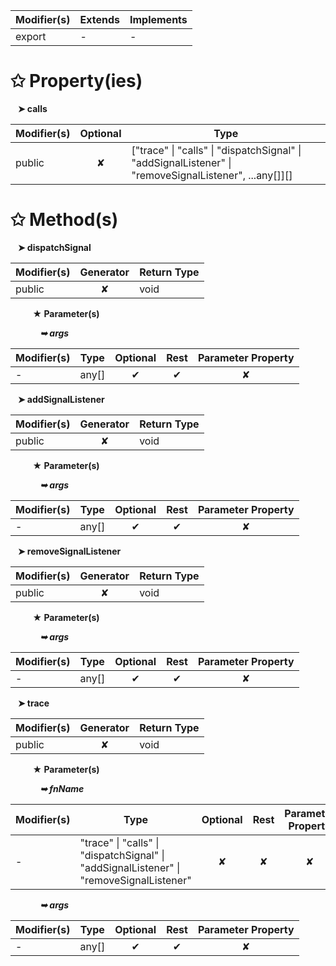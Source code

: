 | Modifier(s)                            | Extends                      | Implements                                    |
|----------------------------------------|------------------------------|-----------------------------------------------|
| export | - | - |

# &#10025; Property(ies)

&nbsp;&nbsp; **&#10148; calls**

| Modifier(s)                               | Optional                           | Type                         |
|-------------------------------------------|:----------------------------------:|------------------------------|
| public | ✘ | ["trace" &#124; "calls" &#124; "dispatchSignal" &#124; "addSignalListener" &#124; "removeSignalListener", ...any[]][] |

# &#10025; Method(s)

&nbsp;&nbsp; **&#10148; dispatchSignal**

| Modifier(s)                              | Generator                          | Return Type                       |
|------------------------------------------|:----------------------------------:|-----------------------------------|
| public | ✘ | void |

&nbsp;&nbsp;&nbsp;&nbsp;&nbsp;&nbsp;&nbsp;&nbsp; **&#9733; Parameter(s)**

&nbsp;&nbsp;&nbsp;&nbsp;&nbsp;&nbsp;&nbsp;&nbsp;&nbsp;&nbsp;&nbsp; _**&#10149; args**_

| Modifier(s)                              | Type                        | Optional                           | Rest                          | Parameter Property                          |
|------------------------------------------|-----------------------------|:----------------------------------:|:-----------------------------:|:-------------------------------------------:|
| - | any[] | ✔  | ✔ | ✘ |

&nbsp;&nbsp; **&#10148; addSignalListener**

| Modifier(s)                              | Generator                          | Return Type                       |
|------------------------------------------|:----------------------------------:|-----------------------------------|
| public | ✘ | void |

&nbsp;&nbsp;&nbsp;&nbsp;&nbsp;&nbsp;&nbsp;&nbsp; **&#9733; Parameter(s)**

&nbsp;&nbsp;&nbsp;&nbsp;&nbsp;&nbsp;&nbsp;&nbsp;&nbsp;&nbsp;&nbsp; _**&#10149; args**_

| Modifier(s)                              | Type                        | Optional                           | Rest                          | Parameter Property                          |
|------------------------------------------|-----------------------------|:----------------------------------:|:-----------------------------:|:-------------------------------------------:|
| - | any[] | ✔  | ✔ | ✘ |

&nbsp;&nbsp; **&#10148; removeSignalListener**

| Modifier(s)                              | Generator                          | Return Type                       |
|------------------------------------------|:----------------------------------:|-----------------------------------|
| public | ✘ | void |

&nbsp;&nbsp;&nbsp;&nbsp;&nbsp;&nbsp;&nbsp;&nbsp; **&#9733; Parameter(s)**

&nbsp;&nbsp;&nbsp;&nbsp;&nbsp;&nbsp;&nbsp;&nbsp;&nbsp;&nbsp;&nbsp; _**&#10149; args**_

| Modifier(s)                              | Type                        | Optional                           | Rest                          | Parameter Property                          |
|------------------------------------------|-----------------------------|:----------------------------------:|:-----------------------------:|:-------------------------------------------:|
| - | any[] | ✔  | ✔ | ✘ |

&nbsp;&nbsp; **&#10148; trace**

| Modifier(s)                              | Generator                          | Return Type                       |
|------------------------------------------|:----------------------------------:|-----------------------------------|
| public | ✘ | void |

&nbsp;&nbsp;&nbsp;&nbsp;&nbsp;&nbsp;&nbsp;&nbsp; **&#9733; Parameter(s)**

&nbsp;&nbsp;&nbsp;&nbsp;&nbsp;&nbsp;&nbsp;&nbsp;&nbsp;&nbsp;&nbsp; _**&#10149; fnName**_

| Modifier(s)                              | Type                        | Optional                           | Rest                          | Parameter Property                          |
|------------------------------------------|-----------------------------|:----------------------------------:|:-----------------------------:|:-------------------------------------------:|
| - | "trace" &#124; "calls" &#124; "dispatchSignal" &#124; "addSignalListener" &#124; "removeSignalListener" | ✘  | ✘ | ✘ |

&nbsp;&nbsp;&nbsp;&nbsp;&nbsp;&nbsp;&nbsp;&nbsp;&nbsp;&nbsp;&nbsp; _**&#10149; args**_

| Modifier(s)                              | Type                        | Optional                           | Rest                          | Parameter Property                          |
|------------------------------------------|-----------------------------|:----------------------------------:|:-----------------------------:|:-------------------------------------------:|
| - | any[] | ✔  | ✔ | ✘ |